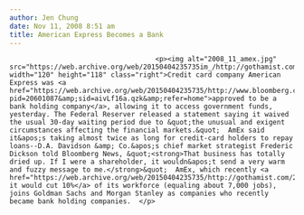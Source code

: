 ```yaml
---
author: Jen Chung
date: Nov 11, 2008 8:51 am
title: American Express Becomes a Bank
---
```


	
										<p><img alt="2008_11_amex.jpg" src="https://web.archive.org/web/20150404235735im_/http://gothamist.com/attachments/jen/2008_11_amex.jpg" width="120" height="118" class="right">Credit card company American Express was <a href="https://web.archive.org/web/20150404235735/http://www.bloomberg.com/apps/news?pid=20601087&amp;sid=aivLf16a.qzk&amp;refer=home">approved to be a bank holding company</a>, allowing it to access government funds, yesterday. The Federal Reserver released a statement saying it waived the usual 30-day waiting period due to &quot;the unusual and exigent circumstances affecting the financial markets.&quot;  AmEx said it&apos;s taking almost twice as long for credit-card holders to repay loans--D.A. Davidson &amp; Co.&apos;s chief market strategist Frederic Dickson told Bloomberg News, &quot;<strong>That business has totally dried up. If I were a shareholder, it wouldn&apos;t send a very warm and fuzzy message to me.</strong>&quot;  AmEx, which recently <a href="https://web.archive.org/web/20150404235735/http://gothamist.com/2008/10/30/downturn_means_layoffs_all_around.php">announced it would cut 10%</a> of its workforce (equaling about 7,000 jobs), joins Goldman Sachs and Morgan Stanley as companies who recently became bank holding companies.  </p>					
										
									
				